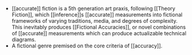 - [[accurate]] fiction is a 5th generation art praxis, following [[Theory Fiction]], which [[inference]]s [[accurate]] measurements into fictional frameworks of varying traditions, media, and degrees of complexity. This inevitably produces [[Fictional Accuracies]], or novel combinations of [[accurate]] measurements which can produce actualizable technical diagrams.
- A fictional genre premised on the core criteria of [[accuracy]].